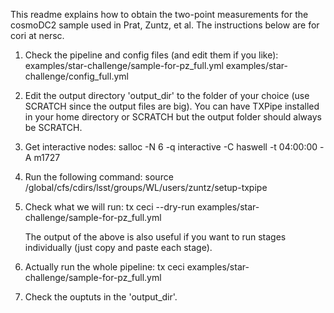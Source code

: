 This readme explains how to obtain the two-point measurements for the cosmoDC2 sample used in Prat, Zuntz, et al. The instructions below are for cori at nersc.

1. Check the pipeline and config files (and edit them if you like):
    examples/star-challenge/sample-for-pz_full.yml
    examples/star-challenge/config_full.yml
    
2. Edit the output directory 'output_dir' to the folder of your choice (use SCRATCH since the output files are big). 
   You can have TXPipe installed in your home directory or SCRATCH but the output folder should always be SCRATCH. 

3. Get interactive nodes:
   salloc -N 6 -q interactive -C haswell -t 04:00:00 -A m1727
  
4. Run the following command:
   source /global/cfs/cdirs/lsst/groups/WL/users/zuntz/setup-txpipe

5. Check what we will run:
   tx ceci --dry-run examples/star-challenge/sample-for-pz_full.yml
   
   The output of the above is also useful if you want to run stages individually (just copy and paste each stage).
    
6. Actually run the whole pipeline:
   tx ceci examples/star-challenge/sample-for-pz_full.yml  
   
7. Check the ouptuts in the 'output_dir'. 




